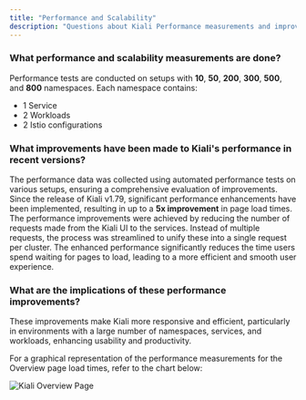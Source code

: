 ```yaml
---
title: "Performance and Scalability"
description: "Questions about Kiali Performance measurements and improvements."
---
```


### What performance and scalability measurements are done?

Performance tests are conducted on setups with **10**, **50**, **200**, **300**, **500**, and **800** namespaces. Each namespace contains:

- 1 Service
- 2 Workloads
- 2 Istio configurations


### What improvements have been made to Kiali's performance in recent versions?

The performance data was collected using automated performance tests on various setups, ensuring a comprehensive evaluation of improvements.
Since the release of Kiali v1.79, significant performance enhancements have been implemented, resulting in up to a **5x improvement** in page load times. 
The performance improvements were achieved by reducing the number of requests made from the Kiali UI to the services. Instead of multiple requests, the process was streamlined to unify these into a single request per cluster.
The enhanced performance significantly reduces the time users spend waiting for pages to load, leading to a more efficient and smooth user experience.

### What are the implications of these performance improvements?

These improvements make Kiali more responsive and efficient, particularly in environments with a large number of namespaces, services, and workloads, enhancing usability and productivity.

For a graphical representation of the performance measurements for the Overview page load times, refer to the chart below:

![Kiali Overview Page](/images/documentation/faq/performance/kiali-perf-overview-load-time.png)
